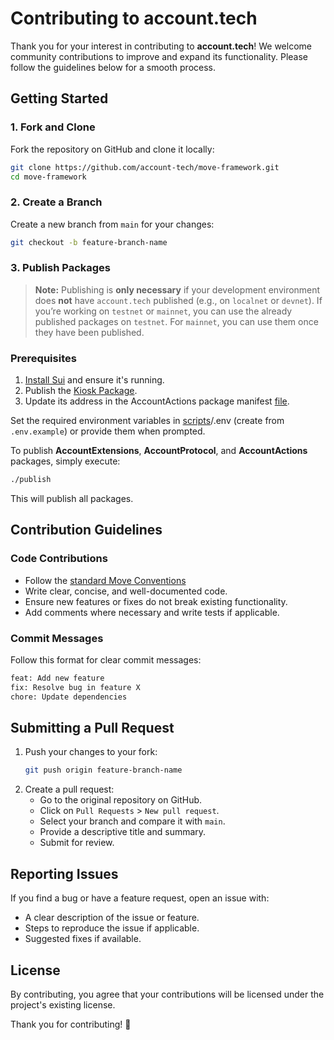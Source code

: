 # Contributing to account.tech

Thank you for your interest in contributing to **account.tech**! We welcome community contributions to improve and 
expand its functionality. Please follow the guidelines below for a smooth process.

## Getting Started

### 1. Fork and Clone
Fork the repository on GitHub and clone it locally:

```sh
git clone https://github.com/account-tech/move-framework.git
cd move-framework
```

### 2. Create a Branch
Create a new branch from `main` for your changes:

```sh
git checkout -b feature-branch-name
```

### 3. Publish Packages

> **Note:**
> Publishing is **only necessary** if your development environment does **not** have `account.tech` published (e.g., on 
> `localnet` or `devnet`).
> If you’re working on `testnet` or `mainnet`, you can use the already published packages on `testnet`. For `mainnet`, 
> you can use them once they have been published.

### Prerequisites
1. [Install Sui](https://docs.sui.io/guides/developer/getting-started/sui-install) and ensure it's running.
2. Publish the [Kiosk Package](https://github.com/MystenLabs/apps).
3. Update its address in the AccountActions package manifest [file](/packages/actions/Move.toml).

Set the required environment variables in [scripts](/scripts)/.env (create from `.env.example`) or provide them when prompted.

To publish **AccountExtensions**, **AccountProtocol**, and **AccountActions** packages, simply execute:

```sh
./publish
```

This will publish all packages. 

## Contribution Guidelines

### Code Contributions
- Follow the [standard Move Conventions](https://docs.sui.io/concepts/sui-move-concepts/conventions)
- Write clear, concise, and well-documented code.
- Ensure new features or fixes do not break existing functionality.
- Add comments where necessary and write tests if applicable.

### Commit Messages
Follow this format for clear commit messages:

```sh
feat: Add new feature
fix: Resolve bug in feature X
chore: Update dependencies
```

## Submitting a Pull Request
1. Push your changes to your fork:
   ```sh
   git push origin feature-branch-name
   ```
2. Create a pull request:
    - Go to the original repository on GitHub.
    - Click on `Pull Requests` > `New pull request`.
    - Select your branch and compare it with `main`.
    - Provide a descriptive title and summary.
    - Submit for review.

## Reporting Issues
If you find a bug or have a feature request, open an issue with:
- A clear description of the issue or feature.
- Steps to reproduce the issue if applicable.
- Suggested fixes if available.

## License
By contributing, you agree that your contributions will be licensed under the project's existing license.

Thank you for contributing! 🚀

